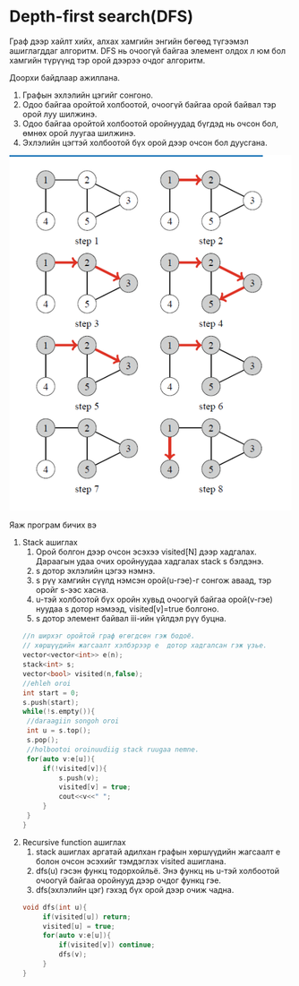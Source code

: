 # Depth-first search(DFS)
Граф дээр хайлт хийх, алхах хамгийн энгийн бөгөөд түгээмэл ашиглагддаг алгоритм.
DFS нь очоогүй байгаа элемент олдох л юм бол хамгийн түрүүнд тэр орой дээрээ очдог алгоритм.

Доорхи байдлаар ажиллана.
1. Графын эхлэлийн цэгийг сонгоно.
2. Одоо байгаа оройтой холбоотой, очоогүй байгаа орой байвал тэр орой луу шилжинэ.
3. Одоо байгаа оройтой холбоотой оройнуудад бүгдэд нь очсон бол, өмнөх орой луугаа шилжинэ.
4. Эхлэлийн цэгтэй холбоотой бүх орой дээр очсон бол дуусгана.

![Alt](/images/dfs.png)

Яаж програм бичих вэ
1. Stack ашиглах
   1. Орой болгон дээр очсон эсэхээ visited[N] дээр хадгалах. Дараагын удаа очих оройнуудаа хадгалах stack<int> s бэлдэнэ.
   2. s дотор эхлэлийн цэгээ нэмнэ.
   3. s рүү хамгийн сүүлд нэмсэн орой(u-гэе)-г сонгож аваад, тэр оройг s-ээс хасна.
   4.  u-тэй холбоотой бүх оройн хувьд очоогүй байгаа орой(v-гэе) нуудаа s дотор нэмээд, visited[v]=true болгоно.
   5.  s дотор элемент байвал iii-ийн үйлдэл рүү буцна.
   ```cpp
   //n ширхэг оройтой граф өгөгдсөн гэж бодоё.
   // хөршүүдийн жагсаалт хэлбэрээр e  дотор хадгалсан гэж үзье.
   vector<vector<int>> e(n);
   stack<int> s;
   vector<bool> visited(n,false);
   //ehleh oroi
   int start = 0;
   s.push(start);
   while(!s.empty()){
    //daraagiin songoh oroi
    int u = s.top();
    s.pop();
    //holbootoi oroinuudiig stack ruugaa nemne.
    for(auto v:e[u]){
        if(!visited[v]){
            s.push(v);
            visited[v] = true;
            cout<<v<<" ";
        }
    }
   }
   ```
2. Recursive function ашиглах
   1. stack ашиглах аргатай адилхан графын хөршүүдийн жагсаалт e болон очсон эсэхийг тэмдэглэх visited ашиглана.
   2. dfs(u) гэсэн функц тодорхойльё. Энэ функц нь u-тэй холбоотой очоогүй байгаа оройнууд дээр очдог функц гэе.
   3. dfs(эхлэлийн цэг) гэхэд бүх орой дээр очиж чадна.
   ```cpp
   void dfs(int u){
        if(visited[u]) return;
        visited[u] = true;
        for(auto v:e[u]){
            if(visited[v]) continue;
            dfs(v);
        }
   }
   ```
